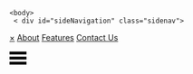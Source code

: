 <html>
  
    <body>
     < div id="sideNavigation" class="sidenav">
  <a href="javascript:void(0)" class="closebtn" onclick="closeNav()">&times;</a>
  <a href="#">About</a>
  <a href="#">Features</a>
  <a href="#">Contact Us</a>
</div>
 
<nav class="topnav">
  <a href="#" onclick="openNav()">
    <svg width="30" height="30" id="icoOpen">
        <path d="M0,5 30,5" stroke="#000" stroke-width="5"/>
        <path d="M0,14 30,14" stroke="#000" stroke-width="5"/>
        <path d="M0,23 30,23" stroke="#000" stroke-width="5"/>
    </svg>
  </a>
</nav>
 
<div id="main">
<!-- Add all your websites page content here  -->
</div>
    </body>
</html>

